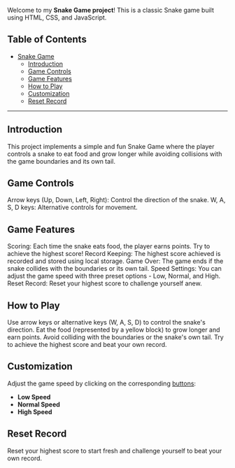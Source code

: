 Welcome to my **Snake Game project**! This is a classic Snake game built using HTML, CSS, and JavaScript.
## Table of Contents
- [Snake Game](#snake-game)
  - [Introduction](#introduction)
  - [Game Controls](#game-controls)
  - [Game Features](#game-features)
  - [How to Play](#how-to-play)
  - [Customization](#customization)
  - [Reset Record](#reset-record)

---

## Introduction

This project implements a simple and fun Snake Game where the player controls a snake to eat food and grow longer while avoiding collisions with the game boundaries and its own tail.

## Game Controls

Arrow keys (Up, Down, Left, Right): Control the direction of the snake.
W, A, S, D keys: Alternative controls for movement.

## Game Features

Scoring: Each time the snake eats food, the player earns points. Try to achieve the highest score!
Record Keeping: The highest score achieved is recorded and stored using local storage.
Game Over: The game ends if the snake collides with the boundaries or its own tail.
Speed Settings: You can adjust the game speed with three preset options - Low, Normal, and High.
Reset Record: Reset your highest score to challenge yourself anew.

## How to Play

Use arrow keys or alternative keys (W, A, S, D) to control the snake's direction.
Eat the food (represented by a yellow block) to grow longer and earn points.
Avoid colliding with the boundaries or the snake's own tail.
Try to achieve the highest score and beat your own record.

## Customization


Adjust the game speed by clicking on the corresponding [buttons](https://www.youtube.com/watch?v=lW55lMIUh08&ab_channel=%D0%90%D0%BD%D0%B4%D1%80%D0%B5%D0%B9%D0%A1%D0%BE%D0%BB%D0%BE%D0%BC%D0%BA%D0%B0):

- **Low Speed**
- **Normal Speed**
- **High Speed**

## Reset Record
Reset your highest score to start fresh and challenge yourself to beat your own record.

